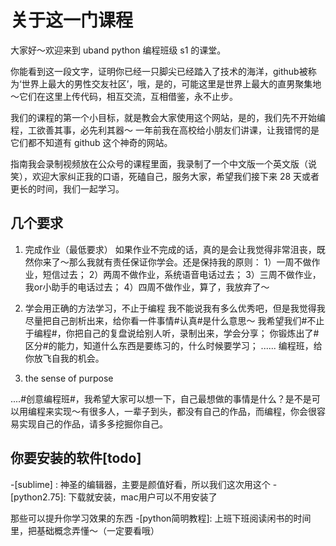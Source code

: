 # 关于这一门课程

大家好～欢迎来到 uband python 编程班级 s1 的课堂。

你能看到这一段文字，证明你已经一只脚尖已经踏入了技术的海洋，github被称为‘世界上最大的男性交友社区’，哦，是的，可能这里是世界上最大的直男聚集地～它们在这里上传代码，相互交流，互相借鉴，永不止步。

我们的课程的第一个小目标，就是教会大家使用这个网站，是的，我们先不开始编程，工欲善其事，必先利其器～ 一年前我在高校给小朋友们讲课，让我错愕的是它们都不知道有 github 这个神奇的网站。

指南我会录制视频放在公众号的课程里面，我录制了一个中文版一个英文版（说笑），欢迎大家纠正我的口语，死磕自己，服务大家，希望我们接下来 28 天或者更长的时间，我们一起学习。

## 几个要求

1. 完成作业（最低要求）
如果作业不完成的话，真的是会让我觉得非常沮丧，既然你来了～那么我就有责任保证你学会。还是保持我的原则：
1）一周不做作业，短信过去；
2）两周不做作业，系统语音电话过去；
3）三周不做作业，我or小助手的电话过去；
4）四周不做作业，算了，我放弃了～

2. 学会用正确的方法学习，不止于编程
我不能说我有多么优秀吧，但是我觉得我尽量把自己剖析出来，给你看一件事情#认真#是什么意思～
我希望我们#不止于编程#，你把自己的复盘说给别人听，录制出来，学会分享；
你锻炼出了#区分#的能力，知道什么东西是要练习的，什么时候要学习；
......
编程班，给你放飞自我的机会。

3. the sense of purpose

....#创意编程班#，我希望大家可以想一下，自己最想做的事情是什么？是不是可以用编程来实现～有很多人，一辈子到头，都没有自己的作品，而编程，你会很容易实现自己的作品，请多多挖掘你自己。

## 你要安装的软件[todo]

-[sublime]   :  神圣的编辑器，主要是颜值好看，所以我们这次用这个
-[python2.75]:  下载就安装，mac用户可以不用安装了

那些可以提升你学习效果的东西
-[python简明教程]: 上班下班阅读闲书的时间里，把基础概念弄懂～（一定要看哦）